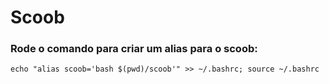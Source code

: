 # Scoob

### Rode o comando para criar um alias para o scoob: 
```
echo "alias scoob='bash $(pwd)/scoob'" >> ~/.bashrc; source ~/.bashrc
```

